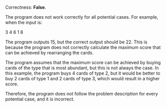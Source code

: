 Correctness: **False**.

The program does not work correctly for all potential cases. For example, when the input is:

3 4
6 1 8

The program outputs 15, but the correct output should be 22. This is because the program does not correctly calculate the maximum score that can be achieved by rearranging the cards.

The program assumes that the maximum score can be achieved by buying cards of the type that is most abundant, but this is not always the case. In this example, the program buys 4 cards of type 2, but it would be better to buy 2 cards of type 1 and 2 cards of type 3, which would result in a higher score.

Therefore, the program does not follow the problem description for every potential case, and it is incorrect.